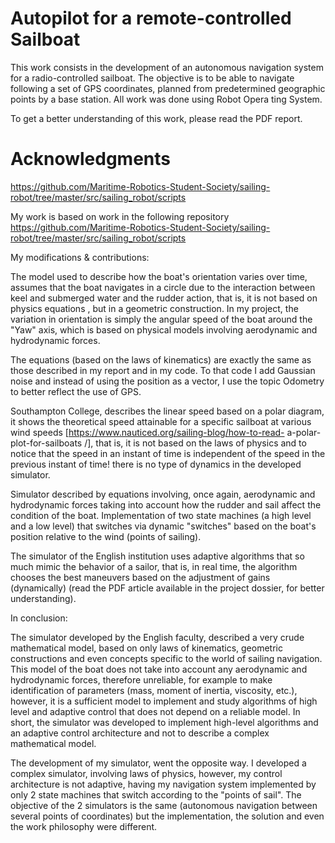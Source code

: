  # Autopilot for a remote-controlled Sailboat

This work consists in the development of an autonomous navigation
system for a radio-controlled sailboat. The objective is to be able to
navigate following a set of GPS coordinates, planned from predetermined
geographic points by a base station. All work was done using Robot Opera
ting System.

To get a better understanding of this work, please read the PDF report.

# Acknowledgments

https://github.com/Maritime-Robotics-Student-Society/sailing-robot/tree/master/src/sailing_robot/scripts

My work is based on work in the following repository
https://github.com/Maritime-Robotics-Student-Society/sailing-robot/tree/master/src/sailing_robot/scripts

My modifications & contributions:

The model used to describe how the boat's orientation varies over time, assumes that the boat navigates in a circle due to the interaction between keel and submerged water and the rudder action, that is, it is not based on physics equations , but in a geometric construction. In my project, the variation in orientation is simply the angular speed of the boat around the "Yaw" axis, which is based on physical models involving aerodynamic and hydrodynamic forces.

The equations (based on the laws of kinematics) are exactly the same as those described in my report and in my code. To that code I add Gaussian noise and instead of using the position as a vector, I use the topic Odometry to better reflect the use of GPS.

Southampton College, describes the linear speed based on a polar diagram, it shows the theoretical speed attainable for a specific sailboat at various wind speeds [https://www.nauticed.org/sailing-blog/how-to-read- a-polar-plot-for-sailboats /], that is, it is not based on the laws of physics and to notice that the speed in an instant of time is independent of the speed in the previous instant of time! there is no type of dynamics in the developed simulator.

Simulator described by equations involving, once again, aerodynamic and hydrodynamic forces taking into account how the rudder and sail affect the condition of the boat. 
Implementation of two state machines (a high level and a low level) that switches via dynamic "switches" based on the boat's position relative to the wind (points of sailing).

The simulator of the English institution uses adaptive algorithms that so much mimic the behavior of a sailor, that is, in real time, the algorithm chooses the best maneuvers
based on the adjustment of gains (dynamically) (read the PDF article available in the project dossier, for better understanding).

In conclusion:

The simulator developed by the English faculty, described a very crude mathematical model, based on only laws of kinematics, geometric constructions and even concepts specific to the world of sailing navigation. This model of the boat does not take into account any aerodynamic and hydrodynamic forces, therefore unreliable, for example to make identification of parameters (mass, moment of inertia, viscosity, etc.), however, it is a sufficient model to implement and study algorithms of high level and adaptive control that does not depend on a reliable model. In short, the simulator was developed to implement high-level algorithms and an adaptive control architecture and not to describe a complex mathematical model.

The development of my simulator, went the opposite way. I developed a complex simulator, involving laws of physics, however, my control architecture is not adaptive, having my navigation system implemented by only 2 state machines that switch according to the "points of sail".
The objective of the 2 simulators is the same (autonomous navigation between several points of coordinates) but the implementation, the solution and even the work philosophy were different.
